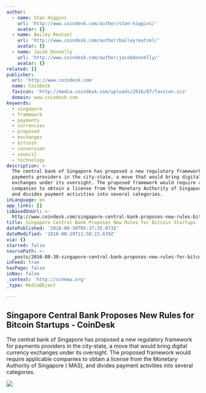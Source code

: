 ```yaml
---
author:
  - name: Stan Higgins
    url: 'http://www.coindesk.com/author/stan-higgins/'
    avatar: {}
  - name: Bailey Reutzel
    url: 'http://www.coindesk.com/author/baileyreutzel/'
    avatar: {}
  - name: Jacob Donnelly
    url: 'http://www.coindesk.com/author/jacobdonnelly/'
    avatar: {}
related: []
publisher:
  url: 'http://www.coindesk.com'
  name: CoinDesk
  favicon: 'http://media.coindesk.com/uploads/2016/07/favicon.ico'
  domain: www.coindesk.com
keywords:
  - singapore
  - framework
  - payments
  - currencies
  - proposed
  - exchanges
  - bitcoin
  - conversion
  - council
  - technology
description: >-
  The central bank of Singapore has proposed a new regulatory framework for
  payments providers in the city-state, a move that would bring digital currency
  exchanges under its oversight. The proposed framework would require applicable
  companies to obtain a license from the Monetary Authority of Singapore ( MAS),
  and divides payment activities into several categories.
inLanguage: en
app_links: []
isBasedOnUrl: >-
  http://www.coindesk.com/singapore-central-bank-proposes-new-rules-bitcoin-startups/
title: Singapore Central Bank Proposes New Rules for Bitcoin Startups - CoinDesk
datePublished: '2016-08-30T05:37:35.073Z'
dateModified: '2016-08-29T11:58:23.639Z'
via: {}
starred: false
sourcePath: >-
  _posts/2016-08-30-singapore-central-bank-proposes-new-rules-for-bitcoin-startu.md
inFeed: true
hasPage: false
inNav: false
_context: 'http://schema.org'
_type: MediaObject

---
```

<article style=""><h1>Singapore Central Bank Proposes New Rules for Bitcoin Startups - CoinDesk</h1><p>The central bank of Singapore has proposed a new regulatory framework for payments providers in the city-state, a move that would bring digital currency exchanges under its oversight. The proposed framework would require applicable companies to obtain a license from the Monetary Authority of Singapore ( MAS), and divides payment activities into several categories.</p><img src="https://media.coindesk.com/uploads/2016/08/Screen-Shot-2016-08-29-at-7.45.16-AM-e1472471181467.png" /></article>